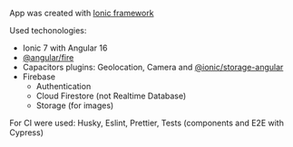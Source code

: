 App was created with [Ionic framework](https://ionicframework.com/)

Used techonologies:

- Ionic 7 with Angular 16
- [@angular/fire](https://github.com/angular/angularfire)
- Capacitors plugins: Geolocation, Camera and [@ionic/storage-angular](https://github.com/ionic-team/ionic-storage)
- Firebase
  - Authentication
  - Cloud Firestore (not Realtime Database)
  - Storage (for images)

For CI were used: Husky, Eslint, Prettier, Tests (components and E2E with Cypress)

